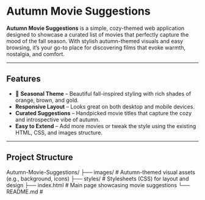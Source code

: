 # Autumn Movie Suggestions

**Autumn Movie Suggestions** is a simple, cozy-themed web application designed to showcase a curated list of movies that perfectly capture the mood of the fall season. With stylish autumn-themed visuals and easy browsing, it’s your go-to place for discovering films that evoke warmth, nostalgia, and comfort.

---

##  Features

- 🍂 **Seasonal Theme** – Beautiful fall-inspired styling with rich shades of orange, brown, and gold.
-  **Responsive Layout** – Looks great on both desktop and mobile devices.
-  **Curated Suggestions** – Handpicked movie titles that capture the cozy and introspective vibe of autumn.
-  **Easy to Extend** – Add more movies or tweak the style using the existing HTML, CSS, and images structure.

---

##  Project Structure

Autumn-Movie-Suggestions/
├── images/ # Autumn-themed visual assets (e.g., background, icons)
├── styles/ # Stylesheets (CSS) for layout and design
├── index.html # Main page showcasing movie suggestions
└── README.md # 
